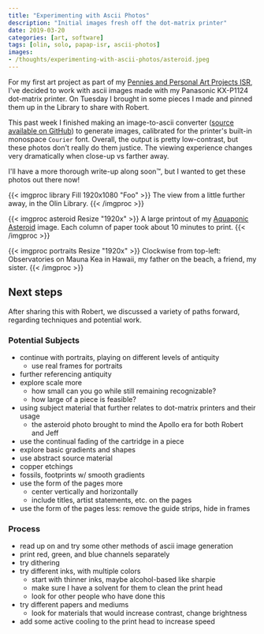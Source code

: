 ```yaml
---
title: "Experimenting with Ascii Photos"
description: "Initial images fresh off the dot-matrix printer"
date: 2019-03-20
categories: [art, software]
tags: [olin, solo, papap-isr, ascii-photos]
images:
- /thoughts/experimenting-with-ascii-photos/asteroid.jpeg
---
```

For my first art project as part of my [Pennies and Personal Art Projects ISR](/tags/papap-isr), I've decided to work with ascii images made with my Panasonic KX-P1124 dot-matrix printer. On Tuesday I brought in some pieces I made and pinned them up in the Library to share with Robert.

This past week I finished making an image-to-ascii converter ([source available on GitHub](https://github.com/newsch/asciifier)) to generate images, calibrated for the printer's built-in monospace `Courier` font.
Overall, the output is pretty low-contrast, but these photos don't really do them justice. The viewing experience changes very dramatically when close-up vs farther away.

I'll have a more thorough write-up along soon™, but I wanted to get these photos out there now!

{{< imgproc library Fill 1920x1080 "Foo" >}}
The view from a little further away, in the Olin Library.
{{< /imgproc >}}

{{< imgproc asteroid Resize "1920x" >}}
A large printout of my <a href="https://www.flickr.com/photos/newsch/33851908421/">Aquaponic Asteroid</a> image. Each column of paper took about 10 minutes to print.
{{< /imgproc >}}

{{< imgproc portraits Resize "1920x" >}}
Clockwise from top-left: Observatories on Mauna Kea in Hawaii, my father on the beach, a friend, my sister. 
{{< /imgproc >}}

## Next steps

After sharing this with Robert, we discussed a variety of paths forward, regarding techniques and potential work.

### Potential Subjects

- continue with portraits, playing on different levels of antiquity
  - use real frames for portraits
- further referencing antiquity
- explore scale more
  - how small can you go while still remaining recognizable?
  - how large of a piece is feasible?
- using subject material that further relates to dot-matrix printers and their usage
  - the asteroid photo brought to mind the Apollo era for both Robert and Jeff
- use the continual fading of the cartridge in a piece
- explore basic gradients and shapes
- use abstract source material
- copper etchings
- fossils, footprints w/ smooth gradients
- use the form of the pages more
  - center vertically and horizontally
  - include titles, artist statements, etc. on the pages
- use the form of the pages less: remove the guide strips, hide in frames

### Process

- read up on and try some other methods of ascii image generation
- print red, green, and blue channels separately
- try dithering
- try different inks, with multiple colors
  - start with thinner inks, maybe alcohol-based like sharpie
  - make sure I have a solvent for them to clean the print head
  - look for other people who have done this
- try different papers and mediums
  - look for materials that would increase contrast, change brightness
- add some active cooling to the print head to increase speed
